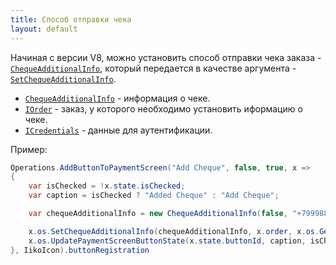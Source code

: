 ```yaml
---
title: Способ отправки чека
layout: default
---
```

Начиная с версии V8, можно установить способ отправки чека заказа - [`ChequeAdditionalInfo`](https://iiko.github.io/front.api.sdk/v8/html/T_Resto_Front_Api_Data_Payments_ChequeAdditionalInfo.htm), который передается в качестве аргумента - [`SetChequeAdditionalInfo`](https://iiko.github.io/front.api.sdk/v8/html/M_Resto_Front_Api_IOperationService_SetChequeAdditionalInfo.htm).

- [`ChequeAdditionalInfo`](https://iiko.github.io/front.api.sdk/v8/html/T_Resto_Front_Api_Data_Payments_ChequeAdditionalInfo.htm) - информация о чеке.
- [`IOrder`](https://iiko.github.io/front.api.sdk/v8/html/T_Resto_Front_Api_Data_Orders_IOrder.htm) - заказ, у которого необходимо установить иформацию о чеке.
- [`ICredentials`](https://iiko.github.io/front.api.sdk/v8/html/T_Resto_Front_Api_Data_Security_ICredentials.htm) - данные для аутентификации.

Пример:
```cs
Operations.AddButtonToPaymentScreen("Add Cheque", false, true, x =>
{
    var isChecked = !x.state.isChecked;
    var caption = isChecked ? "Added Cheque" : "Add Cheque";

    var chequeAdditionalInfo = new ChequeAdditionalInfo(false, "+79998887766", "mail@mail.com", "");

    x.os.SetChequeAdditionalInfo(chequeAdditionalInfo, x.order, x.os.GetDefaultCredentials());
    x.os.UpdatePaymentScreenButtonState(x.state.buttonId, caption, isChecked);
}, IikoIcon).buttonRegistration
```